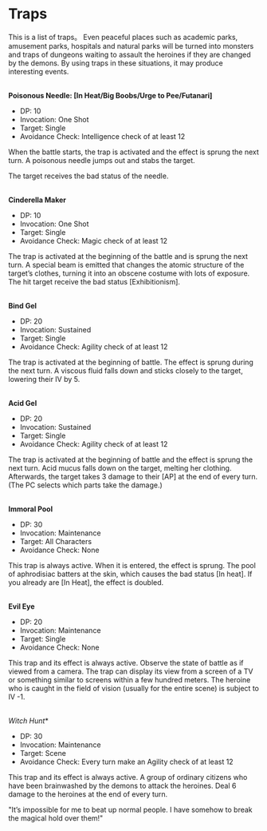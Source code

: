 # Traps

This is a list of traps。
Even peaceful places such as academic parks, amusement parks, hospitals and natural parks will be turned into monsters and traps of dungeons waiting to assault the heroines if they are changed by the demons. By using traps in
these situations, it may produce interesting events. 

\
**Poisonous Needle: [In Heat/Big Boobs/Urge to Pee/Futanari]**
* DP: 10
* Invocation: One Shot
* Target: Single
* Avoidance Check: Intelligence check of at least 12

When the battle starts, the trap is activated and the effect is sprung the next turn. A poisonous needle jumps out and stabs the target.

The target receives the bad status of the needle.

\
**Cinderella Maker**
* DP: 10
* Invocation: One Shot
* Target: Single
* Avoidance Check: Magic check of at least 12

The trap is activated at the beginning of the battle and is sprung the next turn. A special beam is emitted that changes the atomic structure of the target’s clothes, turning it into an obscene costume with lots of exposure. The hit target receive the bad status [Exhibitionism].

\
**Bind Gel**
* DP: 20
* Invocation: Sustained
* Target: Single
* Avoidance Check: Agility check of at least 12

The trap is activated at the beginning of battle. The effect is sprung during the next turn. A viscous fluid falls down and sticks closely to the target, lowering their IV by 5.

\
**Acid Gel**
* DP: 20
* Invocation: Sustained
* Target: Single
* Avoidance Check: Agility check of at least 12

The trap is activated at the beginning of battle and the effect is sprung the next turn. Acid mucus falls down on the target, melting her clothing. Afterwards, the target takes 3 damage to their [AP] at the end of every turn. (The PC selects which parts take the damage.)

\
**Immoral Pool**
* DP: 30
* Invocation: Maintenance
* Target: All Characters
* Avoidance Check: None

This trap is always active. When it is entered, the effect is sprung. The pool of aphrodisiac batters at the skin, which causes the bad status [In heat]. If you already are [In Heat], the effect is doubled.

\
**Evil Eye**
* DP: 20
* Invocation: Maintenance
* Target: Single
* Avoidance Check: None

This trap and its effect is always active. Observe the state of battle as if viewed from a camera. The trap can display its view from a screen of a TV or something similar to screens within a few hundred meters. The heroine who is caught in the field of vision (usually for the entire scene) is subject to IV -1.

\
*Witch Hunt**
* DP: 30
* Invocation: Maintenance
* Target: Scene
* Avoidance Check: Every turn make an Agility check of at least 12

This trap and its effect is always active. A group of ordinary citizens who have been brainwashed by the demons to attack the heroines. Deal 6 damage to the heroines at the end of every turn.

"It’s impossible for me to beat up normal people. I have somehow to break the magical hold over them!"
